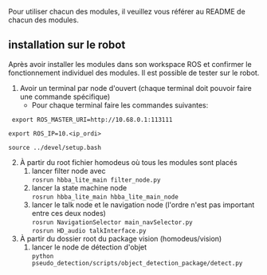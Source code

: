 Pour utiliser chacun des modules, il veuillez vous référer au README de chacun des modules.

## installation sur le robot
Après avoir installer les modules dans son workspace ROS et confirmer le fonctionnement individuel des modules. Il est possible de tester sur le robot.

1. Avoir un terminal par node d'ouvert (chaque terminal doit pouvoir faire une commande spécifique)
    - Pour chaque terminal faire les commandes suivantes:

` export ROS_MASTER_URI=http://10.68.0.1:113111` 

`export ROS_IP=10.<ip_ordi>`

`source ../devel/setup.bash`

2. À partir du root fichier homodeus où tous les modules sont placés
    1. lancer filter node avec   
    `rosrun hbba_lite_main filter_node.py`
    2. lancer la state machine node    
    `rosrun hbba_lite_main hbba_lite_main_node`
    3. lancer le talk node et le navigation node (l'ordre n'est pas important entre ces deux nodes)  
    `rosrun NavigationSelector main_navSelector.py`   
    `rosrun HD_audio talkInterface.py`
3. À partir du dossier root du package vision (homodeus/vision)
    1. lancer le node de détection d'objet  
    `python pseudo_detection/scripts/object_detection_package/detect.py`